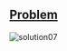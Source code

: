 [Problem](https://www.hackerrank.com/challenges/mini-max-sum/problem)
---
![solution07](https://user-images.githubusercontent.com/44196434/151678838-534eeeb7-d4b7-4d3e-80a1-e0594a81f3c6.png)
